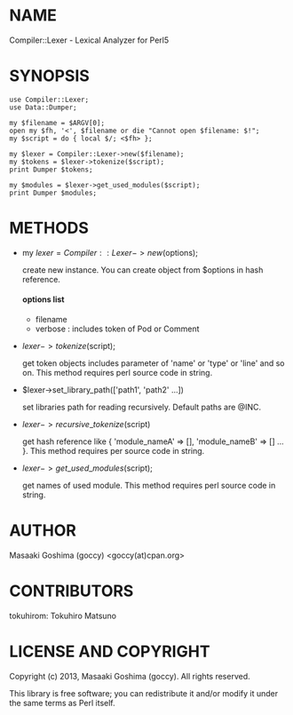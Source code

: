 # NAME

Compiler::Lexer - Lexical Analyzer for Perl5

# SYNOPSIS

    use Compiler::Lexer;
    use Data::Dumper;

    my $filename = $ARGV[0];
    open my $fh, '<', $filename or die "Cannot open $filename: $!";
    my $script = do { local $/; <$fh> };

    my $lexer = Compiler::Lexer->new($filename);
    my $tokens = $lexer->tokenize($script);
    print Dumper $tokens;

    my $modules = $lexer->get_used_modules($script);
    print Dumper $modules;

# METHODS

- my $lexer = Compiler::Lexer->new($options);

    create new instance.
    You can create object from $options in hash reference.

    #### options list

    - filename
    - verbose : includes token of Pod or Comment

- $lexer->tokenize($script);

    get token objects includes parameter of 'name' or 'type' or 'line' and so on.
    This method requires perl source code in string.

- $lexer->set\_library\_path(\['path1', 'path2' ...\])

    set libraries path for reading recursively. Default paths are @INC.

- $lexer->recursive\_tokenize($script)

    get hash reference like { 'module\_nameA' => \[\], 'module\_nameB' => \[\] ... }.
    This method requires per source code in string.

- $lexer->get\_used\_modules($script);

    get names of used module.
    This method requires perl source code in string.

# AUTHOR

Masaaki Goshima (goccy) <goccy(at)cpan.org>

# CONTRIBUTORS

tokuhirom: Tokuhiro Matsuno

# LICENSE AND COPYRIGHT

Copyright (c) 2013, Masaaki Goshima (goccy). All rights reserved.

This library is free software; you can redistribute it and/or modify
it under the same terms as Perl itself.
